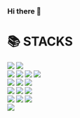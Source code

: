 ### Hi there 👋

<div align=left><h1>📚 STACKS</h1></div>

<div align=left>
     <img src="https://img.shields.io/badge/GitHub-181717?style=platic&logo=github&logoColor=white"/>
     <img src="https://img.shields.io/badge/Git-f05032?style=platic&logo=git&logoColor=white"/>
  <br/>
     <img src="https://img.shields.io/badge/HTML5-E34F26?style=platic&logo=html5&logoColor=white"/>
     <img src="https://img.shields.io/badge/CSS3-1572B6?style=platic&logo=css3&logoColor=white"/>
     <img src="https://img.shields.io/badge/Sass-cc6699?style=platic&logo=sass&logoColor=white"/>
     <img src="https://img.shields.io/badge/JavaScript-f7df1e?style=platic&logo=javascript&logoColor=black"/>
  <br/>
     <img src="https://img.shields.io/badge/React-61DAFB?style=platic&logo=react&logoColor=black"/>
     <img src="https://img.shields.io/badge/Redux-764ABC?style=platic&logo=redux&logoColor=white"/>
     <img src="https://img.shields.io/badge/React Router-ca4245?style=platic&logo=react router&logoColor=white"/>
  <br/>
     <img src="https://img.shields.io/badge/Node.js-339933?style=platic&logo=node.js&logoColor=white"/>
     <img src="https://img.shields.io/badge/Axios-5a29e4?style=platic&logo=axios&logoColor=white"/>
     <img src="https://img.shields.io/badge/MongoDB-47A248?style=platic&logo=mongodb&logoColor=white"/>
  <br/>
     <img src="https://img.shields.io/badge/Amazon AWS-232f3e?style=platic&logo=amazon aws&logoColor=white"/> 
     <img src="https://img.shields.io/badge/Amazon S3-569a31?style=platic&logo=amazon s3&logoColor=white"/>
     <img src="https://img.shields.io/badge/Amazon EC2-ff9900?style=platic&logo=amazon ec2&logoColor=black"/>
  <br/>   
     <img src="https://img.shields.io/badge/Docker-2496ED?style=platic&logo=docker&logoColor=white"/>
  
</div>
<!--
**kimjihyeona/kimjihyeona** is a ✨ _special_ ✨ repository because its `README.md` (this file) appears on your GitHub profile.

Here are some ideas to get you started:

- 🔭 I’m currently working on ...
- 🌱 I’m currently learning ...
- 👯 I’m looking to collaborate on ...
- 🤔 I’m looking for help with ...
- 💬 Ask me about ...
- 📫 How to reach me: ...
- 😄 Pronouns: ...
- ⚡ Fun fact: ...
-->
